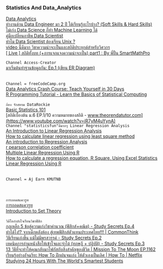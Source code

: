 ### Statistics And Data_Analytics
[Data Analytics](https://blog.datath.com/data-analytics-manager-at-predictive/?fbclid=IwAR1Y_VpPK-y3TrDtWpbWYszpzVO3W_N4VP7hQoS2O_69YkbXPZYzRkcnQoI)<br>
[ทำงานด้าน Data Engineer มา 2 ปี ได้เรียนรู้อะไรบ้าง? (Soft Skills & Hard Skills)](https://blog.datath.com/data-engineer-soft-skills-hard-skills/)<br>
[ไม่เก่ง Data Science ก็ทำ Machine Learning ได้](https://blog.datath.com/cloud-data-science/)<br>
[คู่มือเปลี่ยนอาชีพ Data Scientist](https://blog.datath.com/data-scientist/)<br>
[ทำไม Data Scientist ต้องเรียน Unix ?](https://blog.datath.com/data-scientist-unix/)<br>
[video นี้ดีมาก วิชาความน่าจะเป็นและสถิติประยุกต์สำหรับวิศวกร](https://www.youtube.com/watch?v=kUv3gaq7Jpw)<br>
[[ Live ] สถิติทั้งบท (+การแจกแจงความน่าจะเป็น) part1 : By พี่ปั้น SmartMathPro](https://www.youtube.com/watch?v=VKblxmZfJ58)<br>

``` Channel Access-Creator ```<br>
[มาเริ่มต้นทำฐานข้อมูลกัน: Ep.1 (เขียน ER Diagram)](https://www.youtube.com/watch?v=HuztS7t9hZc)<br>
[]()<br>
[]()<br>
```Channel = freeCodeCamp.org```<br>
[Data Analytics Crash Course: Teach Yourself in 30 Days](https://www.youtube.com/watch?v=jcTj6FgWOpo)<br>
[R Programming Tutorial - Learn the Basics of Statistical Computing](https://www.youtube.com/watch?v=_V8eKsto3Ug)<br>
[]()<br>
```ก้อง รักสยาม DataRockie```<br>
[Basic Statistics 101](https://www.youtube.com/watch?v=6WdLwsrXTNA&t=478s)<br>
[สถิติเบื้องต้น ม.6 EP.1/10 ความหมายของสถิติ - www.theorendatutor.com](https://www.youtube.com/watch?v=iR7yM4uYynA)<br>
```Channel "statisticsfun"ดีมากๆ Linear Regression Analysis```<br>
[An Introduction to Linear Regression Analysis](https://www.youtube.com/watch?v=zPG4NjIkCjc)<br>
[How to calculate linear regression using least square method](https://www.youtube.com/watch?v=JvS2triCgOY)<br>
[An introduction to Regression Analysis](https://www.youtube.com/watch?v=KADYlV95Bd0&list=RDCMUClD8c_piy1nrJySPJUgyivg&index=3)<br>
[r pearson correlation coefficient](https://www.youtube.com/watch?v=KADYlV95Bd0&list=RDCMUClD8c_piy1nrJySPJUgyivg&index=4)<br>
[Multiple Linear Regression Using R](https://www.youtube.com/watch?v=WRp_MpYQFbg&list=RDCMUClD8c_piy1nrJySPJUgyivg&index=4)<br>
[How to calculate a regression equation, R Square, Using Excel Statistics](https://www.youtube.com/watch?v=Wdat_8a2404&list=RDCMUClD8c_piy1nrJySPJUgyivg&index=5)<br>
[Linear Regression Using R](https://www.youtube.com/watch?v=SesWt4PDJdw&list=RDCMUClD8c_piy1nrJySPJUgyivg&index=6)<br>
[]()<br>
[]()<br>
``` Channel = Aj Earn KMUTNB ```<br>
[]()<br>
[]()<br>
[]()<br>
```การถอดสแควรูท```<br>
[การถอดสแควรูท](https://www.youtube.com/watch?v=pqOs_CTKQTw)<br>
[Introduction to Set Theory](https://www.youtube.com/watch?v=vGelH3Jibt4&list=RDCMUCNVMxRMEwvo9AS-Jfh6fQFg&index=2)<br>
[]()<br>
```วิดีโอกำลังใจเรียนวิชาฟิสิก```<br>
[กฎเหล็ก 5 ข้อสู่ความเก่งวิชาคำนวณ (ฟิสิกส์+คณิต) - Study Secrets Ep.4](https://www.youtube.com/watch?v=eE2mr7ykn9Q)<br>
[ทำได้ไง!? จากเด็กหลังห้อง สู่เทพฟิสิกส์ตัวแทนประเทศไทย!!! | CommonThink](https://www.youtube.com/watch?v=EqcJp6wJcfk)<br>
[วิธีเรียนเก่งขึ้น แม้ไม่มีพรสวรรค์ - Study Secrets Ep.2](https://www.youtube.com/watch?v=PrI9JGjnuHo)<br>
[เทคนิคการอ่านหนังสือให้เข้าใจและจำได้ (ทฤษฎี + ปฏิบัติ) - Study Secrets Ep.3](https://www.youtube.com/watch?v=lsw2LYM3ymE)<br>
[13 วิธีที่จะทำให้คุณกลับมาโฟกัสกับสิ่งสำคัญของชีวิต | Mission To The Moon EP.1162](https://www.youtube.com/watch?v=yEewC0EO7jg)<br>
[เรียนรู้อย่างอัจฉริยะ How To ฝึกฝนจนเก่ง ให้ตัวเองเป็นเลิศ | How To | Netflix](https://www.youtube.com/watch?v=R1jYgRIY39o)<br>
[Studying 24 Hours With The World's Smartest Students](https://www.youtube.com/watch?v=u35PM5xRdaA)<br>
[]()<br>
